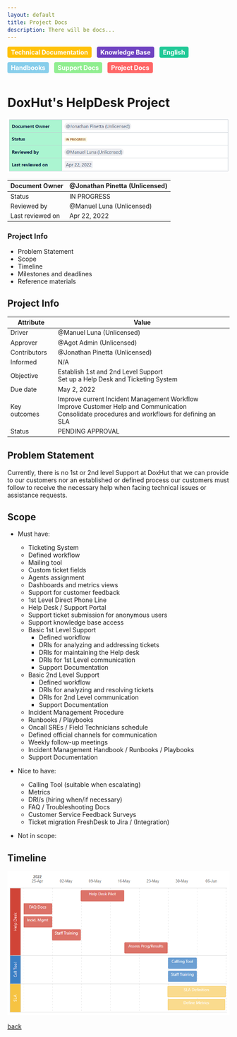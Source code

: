 ```yaml
---
layout: default
title: Project Docs
description: There will be docs...
---
```


<style>
.tag {
  display: inline-block;
  padding: 4px 8px;
  border-radius: 4px;
  color: #fff;
  font-size: 14px;
  font-weight: bold;
  margin-right: 8px;
  margin-bottom: 10px;
}

/* Add the background colors for each category */
.tag:nth-child(4) { background-color: #ffc107; } /* Technical Documentation */
.tag:nth-child(5) { background-color: #6f42c1; } /* Knowledge Base */
.tag:nth-child(6) { background-color: #fd7e14; } /* Translation */
.tag:nth-child(7) { background-color: #20c997; } /* English */
.tag:nth-child(11) { background-color: #87ceeb; } /* Handbooks */
.tag:nth-child(12) { background-color: #90ee90; } /* Support Docs */
.tag:nth-child(13) { background-color: #ff6666; } /* Project Docs */

</style>


<span class="tag" style="background-color: #ffc107;">Technical Documentation</span>
<span class="tag" style="background-color: #6f42c1;">Knowledge Base</span>
<span class="tag" style="background-color: #20c997;">English</span>
<span class="tag" style="background-color: #87ceeb;">Handbooks</span>
<span class="tag" style="background-color: #90ee90;">Support Docs</span>
<span class="tag" style="background-color: #ff6666;">Project Docs</span>



# DoxHut's HelpDesk Project

![intro](images-projectdesk-intro.png)

| Document Owner        | @Jonathan Pinetta (Unlicensed) |
|-----------------------|-------------------------------|
| Status                | IN PROGRESS                   |
| Reviewed by           | @Manuel Luna (Unlicensed)     |
| Last reviewed on      | Apr 22, 2022                  |

### Project Info
- Problem Statement
- Scope
- Timeline
- Milestones and deadlines
- Reference materials

## Project Info

| Attribute    | Value                         |
|--------------|-------------------------------|
| Driver       | @Manuel Luna (Unlicensed)     |
| Approver     | @Agot Admin (Unlicensed)      |
| Contributors | @Jonathan Pinetta (Unlicensed)|
| Informed     | N/A                           |
| Objective    | Establish 1st and 2nd Level Support<br>Set up a Help Desk and Ticketing System |
| Due date     | May 2, 2022                   |
| Key outcomes | Improve current Incident Management Workflow<br>Improve Customer Help and Communication<br>Consolidate procedures and workflows for defining an SLA |
| Status       | PENDING APPROVAL              |

## Problem Statement
Currently, there is no 1st or 2nd level Support at DoxHut that we can provide to our customers nor an established or defined process our customers must follow to receive the necessary help when facing technical issues or assistance requests.

## Scope

- Must have:
  - Ticketing System
  - Defined workflow
  - Mailing tool
  - Custom ticket fields
  - Agents assignment
  - Dashboards and metrics views
  - Support for customer feedback
  - 1st Level Direct Phone Line
  - Help Desk / Support Portal
  - Support ticket submission for anonymous users
  - Support knowledge base access
  - Basic 1st Level Support
    - Defined workflow
    - DRIs for analyzing and addressing tickets
    - DRIs for maintaining the Help desk
    - DRIs for 1st Level communication
    - Support Documentation
  - Basic 2nd Level Support
    - Defined workflow
    - DRIs for analyzing and resolving tickets
    - DRIs for 2nd Level communication
    - Support Documentation
  - Incident Management Procedure
  - Runbooks / Playbooks
  - Oncall SREs / Field Technicians schedule
  - Defined official channels for communication
  - Weekly follow-up meetings 
  - Incident Management Handbook / Runbooks / Playbooks
  - Support Documentation

- Nice to have:
  - Calling Tool (suitable when escalating)
  - Metrics
  - DRI/s (hiring when/if necessary)
  - FAQ / Troubleshooting Docs 
  - Customer Service Feedback Surveys
  - Ticket migration FreshDesk to Jira / (Integration) 

- Not in scope:

## Timeline

![Timeline](timeline-project-desk.png)








[back](./)